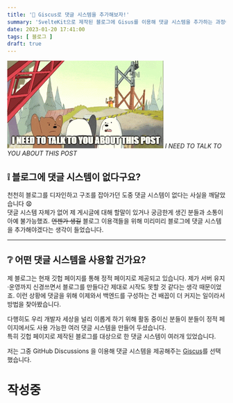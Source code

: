 ```yaml
---
title: '📝 Giscus로 댓글 시스템을 추가해보자!'
summary: 'SvelteKit으로 제작된 블로그에 Gisus를 이용해 댓글 시스템을 추가하는 과정에 대해 설명합니다.'
date: 2023-01-20 17:41:00
tags: [ 블로그 ]
draft: true
---
```


![I NEED TO TALK TO YOU ABOUT THIS POST](comment-via-giscus_title.gif)
_I NEED TO TALK TO YOU ABOUT THIS POST_

## ❕ 블로그에 댓글 시스템이 없다구요?

천천히 블로그를 디자인하고 구조를 잡아가던 도중 댓글 시스템이 없다는 사실을 깨달았습니다 😧  
댓글 시스템 자체가 없어 제 게시글에 대해 할말이 있거나 궁금한게 생긴 분들과 소통이 아예 불가능했죠.
~~언젠가 생길~~ 블로그 이용객들을 위해 미리미리 블로그에 댓글 시스템을 추가해야겠다는 생각이 들었습니다.

---

## ❔ 어떤 댓글 시스템을 사용할 건가요?

제 블로그는 현재 깃헙 페이지를 통해 정적 페이지로 제공되고 있습니다.
제가 서버 유지·운영까지 신경쓰면서 블로그를 만들다간 제대로 시작도 못할 것 같다는 생각 때문이었죠.
이런 상황에 댓글을 위해 이제와서 백엔드를 구성하는 건 배꼽이 더 커지는 일이라서 방법을 찾아봤습니다.

다행히도 우리 개발자 세상을 널리 이롭게 하기 위해 활동 중이신 분들이 분들이
정적 페이지에서도 사용 가능한 여러 댓글 시스템을 만들어 두셨습니다.  
특히 깃헙 페이지로 제작된 블로그를 대상으로 한 댓글 시스템이 여러개 있었습니다.

저는 그중 GitHub Discussions 을 이용해 댓글 시스템을 제공해주는 [Giscus](https://giscus.app/)를
선택했습니다.

# 작성중
